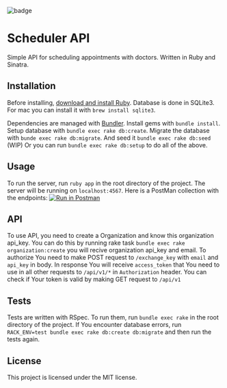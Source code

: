![badge](https://app.travis-ci.com/DominikAlberski/schedule_api.svg?branch=main)
# Scheduler API

Simple API for scheduling appointments with doctors. Written in Ruby and Sinatra.

## Installation

Before installing, [download and install Ruby](https://www.ruby-lang.org/en/documentation/installation/).
Database is done in SQLite3. For mac you can install it with `brew install sqlite3`.

Dependencies are managed with [Bundler](https://bundler.io/).
Install gems with `bundle install`.
Setup database with `bundle exec rake db:create`.
Migrate the database with `bunde exec rake db:migrate`.
And seed it `bundle exec rake db:seed` (WIP)
Or you can run `bundle exec rake db:setup` to do all of the above.

## Usage

To run the server, run `ruby app` in the root directory of the project.
The server will be running on `localhost:4567`.
Here is a PostMan collection with the endpoints: [![Run in Postman](https://run.pstmn.io/button.svg)](https://app.getpostman.com/run-collection/0b5b3b6b6b6b6b6b6b6b)

## API
To use API, you need to create a Organization and know this organization api_key.
You can do this by running rake task `bundle exec rake organization:create` you will recive organization api_key and email.
To authorize You need to make POST request to `/exchange_key` with `email` and `api_key` in body.
In response You will receive `access_token` that You need to use in all other requests to `/api/v1/*` in `Authorization` header.
You can check if Your token is valid by making GET request to `/api/v1`

## Tests

Tests are written with RSpec. To run them, run `bundle exec rake` in the root directory of the project.
If You encounter database errors, run `RACK_ENV=test bundle exec rake db:create db:migrate` and then run the tests again.

## License

This project is licensed under the MIT license.
